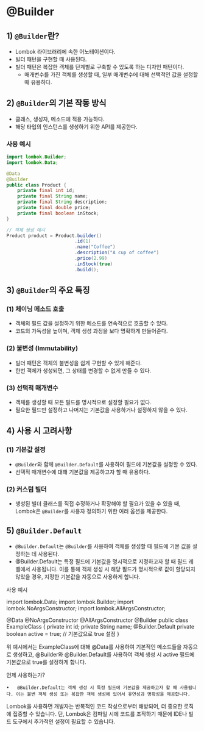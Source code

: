 # @Builder
## 1) `@Builder`란?
- Lombok 라이브러리에 속한 어노테이션이다.
- 빌더 패턴을 구현할 때 사용된다.
- 빌더 패턴은 복잡한 객체를 단계별로 구축할 수 있도록 하는 디자인 패턴이다.
	- 매개변수를 가진 객체를 생성할 때, 일부 매개변수에 대해 선택적인 값을 설정할 때 유용하다.

## 2) `@Builder`의 기본 작동 방식
- 클래스, 생성자, 메소드에 적용 가능하다.
- 해당 타입의 인스턴스를 생성하기 위한 API를 제공한다.
### 사용 예시
```java
import lombok.Builder;
import lombok.Data;

@Data
@Builder
public class Product {
    private final int id;
    private final String name;
    private final String description;
    private final double price;
    private final boolean inStock;
}

// 객체 생성 예시
Product product = Product.builder()
                         .id(1)
                         .name("Coffee")
                         .description("A cup of coffee")
                         .price(2.99)
                         .inStock(true)
                         .build();
```

## 3) `@Builder`의 주요 특징
### (1) 체이닝 메소드 호출
- 객체의 필드 값을 설정하기 위한 메소드를 연속적으로 호출할 수 있다.
- 코드의 가독성을 높이며, 객체 생성 과정을 보다 명확하게 만들어준다.

### (2) 불변성 (Immutability)
- 빌더 패턴은 객체의 불변성을 쉽게 구현할 수 있게 해준다.
- 한번 객체가 생성되면, 그 상태를 변경할 수 없게 만들 수 있다.

### (3) 선택적 매개변수
- 객체를 생성할 때 모든 필드를 명시적으로 설정할 필요가 없다.
- 필요한 필드만 설정하고 나머지는 기본값을 사용하거나 설정하지 않을 수 있다.

## 4) 사용 시 고려사항
### (1) 기본값 설정
- `@Builder`와 함께 `@Builder.Default`를 사용하여 필드에 기본값을 설정할 수 있다.
- 선택적 매개변수에 대해 기본값을 제공하고자 할 때 유용하다.

### (2) 커스텀 빌더
- 생성된 빌더 클래스를 직접 수정하거나 확장해야 할 필요가 있을 수 있을 때, Lombok은 `@Builder`를 사용자 정의하기 위한 여러 옵션을 제공한다.

## 5) `@Builder.Default`
- `@Builder.Default`는 `@Builder`를 사용하여 객체를 생성할 때 필드에 기본 값을 설정하는 데 사용된다.
- @Builder.Default는 특정 필드에 기본값을 명시적으로 지정하고자 할 때 필드 레벨에서 사용됩니다. 이를 통해 객체 생성 시 해당 필드가 명시적으로 값이 할당되지 않았을 경우, 지정한 기본값을 자동으로 사용하게 합니다.

사용 예시

import lombok.Data;
import lombok.Builder;
import lombok.NoArgsConstructor;
import lombok.AllArgsConstructor;

@Data
@NoArgsConstructor
@AllArgsConstructor
@Builder
public class ExampleClass {
    private int id;
    private String name;
    @Builder.Default
    private boolean active = true; // 기본값으로 true 설정
}

위 예시에서는 ExampleClass에 대해 @Data를 사용하여 기본적인 메소드들을 자동으로 생성하고, @Builder와 @Builder.Default를 사용하여 객체 생성 시 active 필드에 기본값으로 true를 설정하게 합니다.

언제 사용하는가?


	•	@Builder.Default는 객체 생성 시 특정 필드에 기본값을 제공하고자 할 때 사용됩니다. 이는 불변 객체 생성 또는 복잡한 객체 생성에 있어서 유연성과 명확성을 제공합니다.

Lombok을 사용하면 개발자는 반복적인 코드 작성으로부터 해방되어, 더 중요한 로직에 집중할 수 있습니다. 단, Lombok은 컴파일 시에 코드를 조작하기 때문에 IDE나 빌드 도구에서 추가적인 설정이 필요할 수 있습니다.